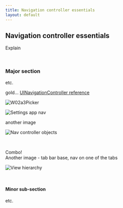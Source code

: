 ```yaml
---
title: Navigation controller essentials
layout: default
---
```


## Navigation controller essentials

Explain

<br>

### Major section

etc.

gold...
[UINavigationController reference](https://developer.apple.com/documentation/uikit/uinavigationcontroller)


<img src="https://docs-assets.developer.apple.com/published/83ef757907/navigation_interface_2x_8f059f7f-2e2f-4c86-8468-7402b7b3cfe0.png" class="border1" alt="W02a3Picker" />


![Settings app nav](https://docs-assets.developer.apple.com/published/83ef757907/navigation_interface_2x_8f059f7f-2e2f-4c86-8468-7402b7b3cfe0.png)

another image

![Nav controller objects](https://docs-assets.developer.apple.com/published/83ef757907/nav_controllers_objects_a8447aef-d652-4ab9-85d1-1eb8e4876e12.jpg)

<br>

Combo!  
Another image - tab bar base, nav on one of the tabs

![View hierarchy](https://docs-assets.developer.apple.com/published/83ef757907/NavigationViews_2x_e69e98a2-aaac-477e-9e33-92e633e29cc7.png)

<br>

#### Minor sub-section

etc.

<br>
